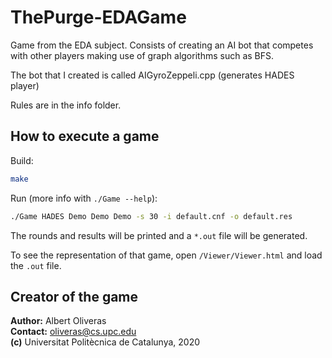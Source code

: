 # ThePurge-EDAGame

Game from the EDA subject. Consists of creating an AI bot that competes with other players making use of graph algorithms such as BFS.

The bot that I created is called AIGyroZeppeli.cpp (generates HADES player)

Rules are in the info folder.

## How to execute a game

Build:
```bash
make
```

Run (more info with `./Game --help`):
```bash
./Game HADES Demo Demo Demo -s 30 -i default.cnf -o default.res
```

The rounds and results will be printed and a `*.out` file will be generated.

To see the representation of that game, open `/Viewer/Viewer.html` and load the `.out` file.

## Creator of the game

**Author:** Albert Oliveras  
**Contact:** oliveras@cs.upc.edu  
**(c)** Universitat Politècnica de Catalunya, 2020
